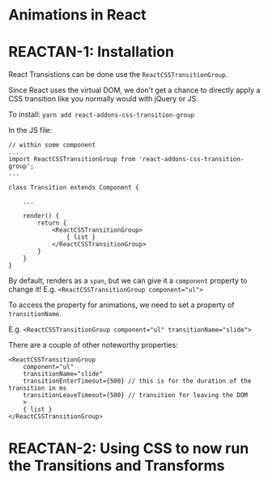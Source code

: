 # Animations in React

# REACTAN-1: Installation

React Transistions can be done use the `ReactCSSTransitionGroup`.

Since React uses the virtual DOM, we don't get a chance to directly apply a CSS transition like you normally would with jQuery or JS.

To install: `yarn add react-addons-css-transition-group`

In the JS file:

```
// within some component
...
import ReactCSSTransitionGroup from 'react-addons-css-transition-group';
...

class Transition extends Component {
	
	...

	render() {
		return {
			<ReactCSSTransitionGroup>
				{ list }
			</ReactCSSTransitionGroup>
		}
	}
}
```

By default, <ReactCSSTransitionGroup> renders as a `span`, but we can give it a `component` property to change it! E.g. `<ReactCSSTransitionGroup component="ul">`

To access the property for animations, we need to set a property of `transitionName`.

E.g. `<ReactCSSTransitionGroup component="ul" transitionName="slide">`

There are a couple of other noteworthy properties:

```
<ReactCSSTransitionGroup
	component="ul"
	transitionName="slide"
	transitionEnterTimeout={500} // this is for the duration of the transition in ms
	transitionLeaveTimeout={500} // transition for leaving the DOM
	>
	{ list }
</ReactCSSTransitionGroup>
```

# REACTAN-2: Using CSS to now run the Transitions and Transforms